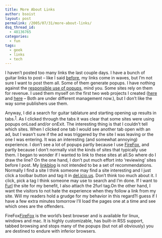 ```yaml
---
title: More About Links
author: bsoist
layout: post
permalink: /2005/07/31/more-about-links/
dsq_thread_id:
  - 48136765
categories:
  - fun
tags:
  - geek
  - links
  - tech
---
```

I haven&#8217;t posted too many links the last couple days. I have a bunch of guitar links to post &#8211; like I said [before][1], my links come in waves, but I&#8217;m not sure I want to post them all. Some of them generate popups. I have nothing against the [responsible use of popups][2], mind you. Some sites rely on them for revenue. I used them myself on the first two web projects I created ([here][3] and [here][4] &#8211; Both are under different management now.), but I don&#8217;t like the way some publishers use them.

Anyway, I did a search for guitar tablature and starting opening up results in tabs.<sup><a href="#firefox">1</a></sup>. As I clicked through the tabs it was clear that some sites were using popups onLoad and/or onExit. The interesting thing is that I couldn&#8217;t tell which sites. When I clicked one tab I would see another tab open with an ad, but I wasn&#8217;t sure if the ad was triggered by the site I was leaving or the one I was entering. It was an interesting (and somewhat annoying) experience. I don&#8217;t see a lot of popups partly because I use [FireFox][5], and partly because I don&#8217;t normally visit the kinds of sites that typically use them. I began to wonder if I wanted to link to these sites at all.So where do I draw the line? On the one hand, I don&#8217;t put much effort into &#8216;reviewing&#8217; sites before I post. My [linkblog][6] is not intended to be a set of recommendations. Normally I find a site I think someone may find a site interesting and I just click a toolbar button and tag it in <a href="http://del.icio.us/bsoist/" rel="tag">del.icio.us</a>. Don&#8217;t think too much about it. I click, pick a tag I think someone may use to search and I&#8217;m done. If I want to [Furl][7] the site for my benefit, I also attach the 2furl tag.On the other hand, I want the visitors to not hate the experience when they follow a link from my site. Will my readers hold a grudge for my behavior in this regard?I guess if I have a few extra minutes tomorrow I&#8217;ll load the pages one at a time and see which ones are the offenders.

<a title="firefox" name="firefox"></a>FireFox[FireFox][8] is the world&#8217;s best browser and is available for linux, windows and mac. It is highly customizable, has built-in RSS support, tabbed browsing and stops many of the popups (but not all obviously) you are destined to endure with inferior browsers.

 [1]: http://bsoist.geexfiles.com/index.php/2005/07/23/link-managers/
 [2]: http://www.marketingoninternet.com/web-marketing/pop-up.html
 [3]: http://shopyourzipcode.com/
 [4]: http://filthystinkinrich.com/
 [5]: #firefox
 [6]: http://bsoist.geexfiles.com/links/
 [7]: http://furl.net/
 [8]: http://www.mozilla.org/products/firefox/
